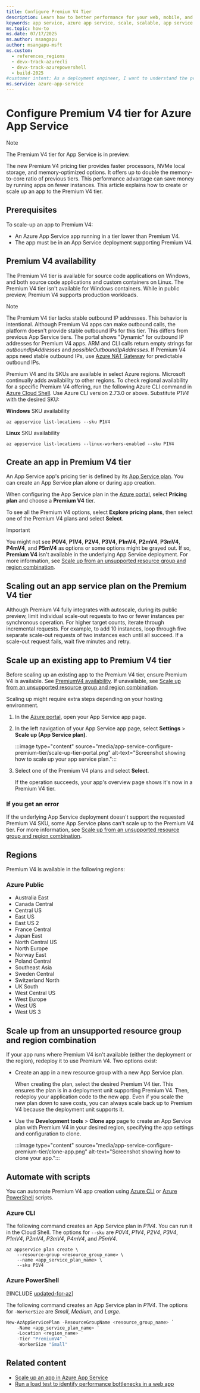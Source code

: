 ```yaml
---
title: Configure Premium V4 Tier
description: Learn how to better performance for your web, mobile, and API app in Azure App Service by scaling to the new Premium V4 pricing tier.
keywords: app service, azure app service, scale, scalable, app service plan, app service cost
ms.topic: how-to
ms.date: 07/17/2025
ms.author: msangapu
author: msangapu-msft
ms.custom:
  - references_regions
  - devx-track-azurecli
  - devx-track-azurepowershell
  - build-2025
#customer intent: As a deployment engineer, I want to understand the process and the benefits of scaling up apps to the Premium V4 pricing tier in Azure App Service.
ms.service: azure-app-service
---
```


# Configure Premium V4 tier for Azure App Service

> [!NOTE]
> The Premium V4 tier for App Service is in preview.
>

The new Premium V4 pricing tier provides faster processors, NVMe local storage, and memory-optimized options. It offers up to double the memory-to-core ratio of previous tiers. This performance advantage can save money by running apps on fewer instances. This article explains how to create or scale up an app to the Premium V4 tier.

## Prerequisites

To scale-up an app to Premium V4:

- An Azure App Service app running in a tier lower than Premium V4.
- The app must be in an App Service deployment supporting Premium V4.

<a name="availability"></a>

## Premium V4 availability

The Premium V4 tier is available for source code applications on Windows, and both source code applications and custom containers on Linux. The Premium V4 tier isn't available for Windows containers. While in public preview, Premium V4 supports production workloads.

> [!NOTE]
> The Premium V4 tier lacks stable outbound IP addresses. This behavior is intentional. Although Premium V4 apps can make outbound calls, the platform doesn't provide stable outbound IPs for this tier. This differs from previous App Service tiers. The portal shows "Dynamic" for outbound IP addresses for Premium V4 apps. ARM and CLI calls return empty strings for *outboundIpAddresses* and *possibleOutboundIpAddresses*. If Premium V4 apps need stable outbound IPs, use [Azure NAT Gateway](overview-nat-gateway-integration.md) for predictable outbound IPs.

Premium V4 and its SKUs are available in select Azure regions. Microsoft continually adds availability to other regions. To check regional availability for a specific Premium V4 offering, run the following Azure CLI command in [Azure Cloud Shell](../cloud-shell/overview.md). Use Azure CLI version 2.73.0 or above. Substitute *P1V4* with the desired SKU:

**Windows** SKU availability

```azurecli-interactive
az appservice list-locations --sku P1V4
```
**Linux** SKU availability

```azurecli-interactive
az appservice list-locations --linux-workers-enabled --sku P1V4
```

<a name="create"></a>

## Create an app in Premium V4 tier

An App Service app's pricing tier is defined by its [App Service plan](overview-hosting-plans.md). You can create an App Service plan alone or during app creation.

When configuring the App Service plan in the <a href="https://portal.azure.com" target="_blank">Azure portal</a>, select **Pricing plan** and choose a **Premium V4** tier.

To see all the Premium V4 options, select **Explore pricing plans**, then select one of the Premium V4 plans and select **Select**.

> [!IMPORTANT]
> You might not see **P0V4**, **P1V4**, **P2V4**, **P3V4**, **P1mV4**, **P2mV4**, **P3mV4**, **P4mV4**, and **P5mV4** as options or some options might be grayed out. If so, **Premium V4** isn't available in the underlying App Service deployment. For more information, see [Scale up from an unsupported resource group and region combination](#unsupported).

## Scaling out an app service plan on the Premium V4 tier

Although Premium V4 fully integrates with autoscale, during its public preview, limit individual scale-out requests to two or fewer instances per synchronous operation. For higher target counts, iterate through incremental requests. For example, to add 10 instances, loop through five separate scale-out requests of two instances each until all succeed. If a scale-out request fails, wait five minutes and retry.

## Scale up an existing app to Premium V4 tier

Before scaling up an existing app to the Premium V4 tier, ensure Premium V4 is available. See [PremiumV4 availability](#availability). If unavailable, see [Scale up from an unsupported resource group and region combination](#unsupported).

Scaling up might require extra steps depending on your hosting environment.

1. In the <a href="https://portal.azure.com" target="_blank">Azure portal</a>, open your App Service app page.

1. In the left navigation of your App Service app page, select **Settings** > **Scale up (App Service plan)**.

   :::image type="content" source="media/app-service-configure-premium-tier/scale-up-tier-portal.png" alt-text="Screenshot showing how to scale up your app service plan.":::

1. Select one of the Premium V4 plans and select **Select**.

   If the operation succeeds, your app's overview page shows it's now in a Premium V4 tier.

### If you get an error

If the underlying App Service deployment doesn't support the requested Premium V4 SKU, some App Service plans can't scale up to the Premium V4 tier. For more information, see [Scale up from an unsupported resource group and region combination](#unsupported).

<a name="unsupported"></a>

## Regions

Premium V4 is available in the following regions:

### Azure Public

- Australia East
- Canada Central
- Central US
- East US
- East US 2
- France Central
- Japan East
- North Central US
- North Europe
- Norway East
- Poland Central
- Southeast Asia
- Sweden Central
- Switzerland North
- UK South
- West Central US
- West Europe
- West US
- West US 3

## Scale up from an unsupported resource group and region combination

If your app runs where Premium V4 isn't available (either the deployment or the region), redeploy it to use Premium V4. Two options exist:

- Create an app in a new resource group with a new App Service plan.

  When creating the plan, select the desired Premium V4 tier. This ensures the plan is in a deployment unit supporting Premium V4. Then, redeploy your application code to the new app. Even if you scale the new plan down to save costs, you can always scale back up to Premium V4 because the deployment unit supports it.

- Use the **Development tools** > **Clone app** page to create an App Service plan with Premium V4 in your desired region, specifying the app settings and configuration to clone.

  :::image type="content" source="media/app-service-configure-premium-tier/clone-app.png" alt-text="Screenshot showing how to clone your app.":::

## Automate with scripts

You can automate Premium V4 app creation using [Azure CLI](/cli/azure/install-azure-cli) or [Azure PowerShell](/powershell/azure/) scripts.

### Azure CLI

The following command creates an App Service plan in *P1V4*. You can run it in the Cloud Shell. The options for `--sku` are *P0V4*, *P1V4*, *P2V4*, *P3V4*, *P1mV4*, *P2mV4*, *P3mV4*, *P4mV4*, and *P5mV4*.

```azurecli
az appservice plan create \
    --resource-group <resource_group_name> \
    --name <app_service_plan_name> \
    --sku P1V4
```

### Azure PowerShell

[!INCLUDE [updated-for-az](~/reusable-content/ce-skilling/azure/includes/updated-for-az.md)]

The following command creates an App Service plan in *P1V4*. The options for `-WorkerSize` are *Small*, *Medium*, and *Large*.

```powershell
New-AzAppServicePlan -ResourceGroupName <resource_group_name> `
    -Name <app_service_plan_name> `
    -Location <region_name> `
    -Tier "PremiumV4" `
    -WorkerSize "Small"
```

## Related content

- [Scale up an app in Azure App Service](manage-scale-up.md)
- [Run a load test to identify performance bottlenecks in a web app](../app-testing/load-testing/tutorial-identify-bottlenecks-azure-portal.md)
